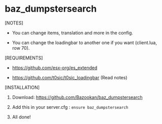 # baz_dumpstersearch

[NOTES]

* You can change items, translation and more in the config.

* You can change the loadingbar to another one if you want (client.lua, row 70).

[REQUIREMENTS]
  
* https://github.com/esx-org/es_extended

* https://github.com/t0sic/t0sic_loadingbar (Read notes)

[INSTALLATION]

1) Download: https://github.com/Bazookan/baz_dumpstersearch

2) Add this in your server.cfg :
``ensure baz_dumpstersearch``

3) All done!
